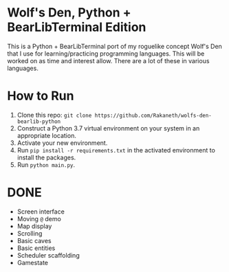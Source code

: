 # Wolf's Den, Python + BearLibTerminal Edition

This is a Python + BearLibTerminal port of my roguelike concept Wolf's Den that I use for learning/practicing programming languages.
This will be worked on as time and interest allow. There are a lot of these in various languages.

# How to Run

1. Clone this repo: `git clone https://github.com/Rakaneth/wolfs-den-bearlib-python`
2. Construct a Python 3.7 virtual environment on your system in an appropriate location.
2. Activate your new environment.
4. Run `pip install -r requirements.txt` in the activated environment to install the packages.
5. Run `python main.py`.

# DONE

* Screen interface
* Moving `@` demo
* Map display
* Scrolling
* Basic caves
* Basic entities
* Scheduler scaffolding
* Gamestate